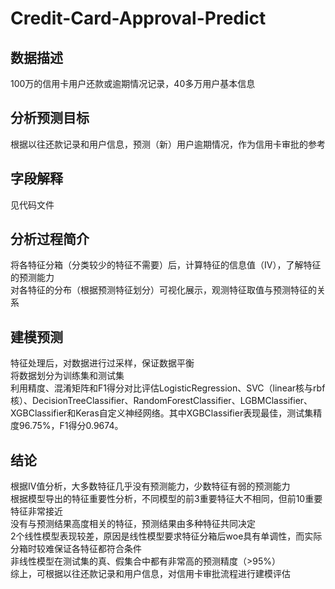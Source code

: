 # Credit-Card-Approval-Predict
## 数据描述
100万的信用卡用户还款或逾期情况记录，40多万用户基本信息
## 分析预测目标
根据以往还款记录和用户信息，预测（新）用户逾期情况，作为信用卡审批的参考
## 字段解释
见代码文件
## 分析过程简介
将各特征分箱（分类较少的特征不需要）后，计算特征的信息值（IV），了解特征的预测能力<br/>
对各特征的分布（根据预测特征划分）可视化展示，观测特征取值与预测特征的关系<br/>
## 建模预测
特征处理后，对数据进行过采样，保证数据平衡<br/>
将数据划分为训练集和测试集<br/>
利用精度、混淆矩阵和F1得分对比评估LogisticRegression、SVC（linear核与rbf核）、DecisionTreeClassifier、RandomForestClassifier、LGBMClassifier、XGBClassifier和Keras自定义神经网络。其中XGBClassifier表现最佳，测试集精度96.75%，F1得分0.9674。
## 结论
根据IV值分析，大多数特征几乎没有预测能力，少数特征有弱的预测能力<br/>
根据模型导出的特征重要性分析，不同模型的前3重要特征大不相同，但前10重要特征非常接近<br/>
没有与预测结果高度相关的特征，预测结果由多种特征共同决定<br/>
2个线性模型表现较差，原因是线性模型要求特征分箱后woe具有单调性，而实际分箱时较难保证各特征都符合条件<br/>
非线性模型在测试集的真、假集合中都有非常高的预测精度（>95%）<br/>
综上，可根据以往还款记录和用户信息，对信用卡审批流程进行建模评估
